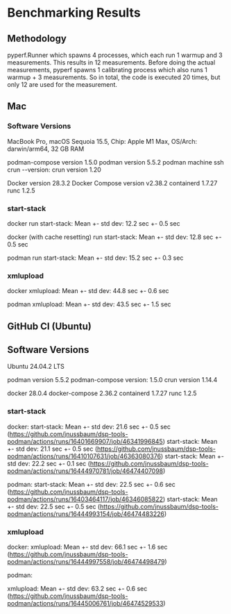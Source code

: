 # Benchmarking Results

## Methodology

pyperf.Runner which spawns 4 processes, which each run 1 warmup and 3 measurements.
This results in 12 measurements.
Before doing the actual measurements, pyperf spawns 1 calibrating process which also runs 1 warmup + 3 measurements.
So in total, the code is executed 20 times, but only 12 are used for the measurement.


## Mac

### Software Versions

MacBook Pro, macOS Sequoia 15.5, Chip: Apple M1 Max, OS/Arch: darwin/arm64, 32 GB RAM

podman-compose version 1.5.0
podman version 5.5.2
podman machine ssh crun --version: crun version 1.20

Docker version 28.3.2
Docker Compose version v2.38.2
containerd 1.7.27
runc 1.2.5


### start-stack

docker
run start-stack: Mean +- std dev: 12.2 sec +- 0.5 sec

docker (with cache resetting)
run start-stack: Mean +- std dev: 12.8 sec +- 0.5 sec

podman
run start-stack: Mean +- std dev: 15.2 sec +- 0.3 sec


### xmlupload

docker
xmlupload: Mean +- std dev: 44.8 sec +- 0.6 sec

podman
xmlupload: Mean +- std dev: 43.5 sec +- 1.5 sec




## GitHub CI (Ubuntu)

## Software Versions

Ubuntu 24.04.2 LTS

podman version 5.5.2
podman-compose version: 1.5.0
crun version 1.14.4

docker 28.0.4
docker-compose 2.36.2
containerd 1.7.27
runc 1.2.5

### start-stack

docker:
start-stack: Mean +- std dev: 21.6 sec +- 0.5 sec
(https://github.com/jnussbaum/dsp-tools-podman/actions/runs/16401669907/job/46341996845)
start-stack: Mean +- std dev: 21.1 sec +- 0.5 sec
(https://github.com/jnussbaum/dsp-tools-podman/actions/runs/16410107631/job/46363080376)
start-stack: Mean +- std dev: 22.2 sec +- 0.1 sec
(https://github.com/jnussbaum/dsp-tools-podman/actions/runs/16444970781/job/46474407098)

podman:
start-stack: Mean +- std dev: 22.5 sec +- 0.6 sec
(https://github.com/jnussbaum/dsp-tools-podman/actions/runs/16403464117/job/46346085822)
start-stack: Mean +- std dev: 22.5 sec +- 0.5 sec
(https://github.com/jnussbaum/dsp-tools-podman/actions/runs/16444993154/job/46474483226)


### xmlupload

docker:
xmlupload: Mean +- std dev: 66.1 sec +- 1.6 sec
(https://github.com/jnussbaum/dsp-tools-podman/actions/runs/16444997558/job/46474498479)


podman:
<!-- xmlupload: Mean +- std dev: 64.7 sec +- 1.2 sec
(https://github.com/jnussbaum/dsp-tools-podman/actions/runs/16403513137/job/46346196853) -->
xmlupload: Mean +- std dev: 63.2 sec +- 0.6 sec
(https://github.com/jnussbaum/dsp-tools-podman/actions/runs/16445006761/job/46474529533)
